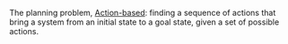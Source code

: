 The planning problem, [Action-based](Action-based%20planning.md): finding a sequence of actions that bring a system from an initial state to a goal state, given a set of possible
actions.
